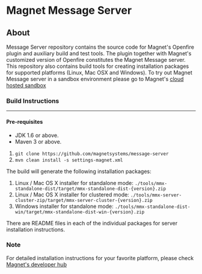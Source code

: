 Magnet Message Server
========

About
-----
Message Server repository contains the source code for Magnet's Openfire plugin and auxiliary build and test tools. The plugin together with Magnet's customized version of Openfire constitutes the Magnet Message server. This repository also contains build tools for creating installation packages for supported platforms (Linux, Mac OSX and Windows).
To try out Magnet Message server in a sandbox environment please go to Magnet's [cloud hosted sandbox](https://sandbox.magnet.com)

### Build Instructions
----------------------

#### Pre-requisites
- JDK 1.6 or above.
- Maven 3 or above.

1. `git clone https://github.com/magnetsystems/message-server`
2. `mvn clean install -s settings-magnet.xml`

The build will generate the following installation packages:

1. Linux / Mac OS X installer for standalone mode:
`./tools/mmx-standalone-dist/target/mmx-standalone-dist-{version}.zip`
2. Linux / Mac OS X installer for clustered mode:
`./tools/mmx-server-cluster-zip/target/mmx-server-cluster-{version}.zip`
3. Windows installer for standalone mode:
`./tools/mmx-standalone-dist-win/target/mmx-standalone-dist-win-{version}.zip`

There are README files in each of the individual packages for server installation instructions.

### Note
For detailed installation instructions for your favorite platform, please check [Magnet's developer hub](https://docs.magnet.com/message/local-installation/)


